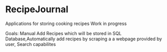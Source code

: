# RecipeJournal
Applications for storing cooking recipes
Work in progress

Goals:
Manual Add Recipes which will be stored in SQL Database,Automatically add recipes by scraping a a webpage provided by user, Search capabilites
